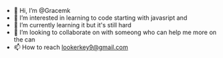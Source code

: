 - 👋 Hi, I’m @Gracemk
- 👀 I’m interested in  learning to code starting with javasript and
- 🌱 I’m currently learning it but it's still hard
- 💞️ I’m looking to collaborate on with someong who can help me more on the can
- 📫 How to reach  lookerkey9@gmail.com

<!---
Gracemk/Gracemk is a ✨ special ✨ repository because its `README.md` (this file) appears on your GitHub profile.
You can click the Preview link to take a look at your changes.
--->
